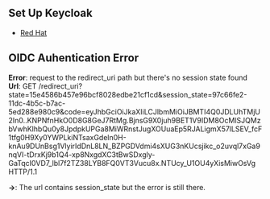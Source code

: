 ## Set Up Keycloak
- [Red Hat](https://developers.redhat.com/blog/2018/10/08/configuring-nginx-keycloak-oauth-oidc#configuring_keycloak_and_nginx)

## OIDC Auhentication Error
**Error**: request to the redirect_uri path but there's no session state found \
**Url**: GET /redirect_uri?state=15e4586b457e96bcf8028edbe21cf1cd&session_state=97c66fe2-11dc-4b5c-b7ac-5ed288e980c9&code=eyJhbGciOiJkaXIiLCJlbmMiOiJBMTI4Q0JDLUhTMjU2In0..KNPNfnHkO0D8G8GeJ7RtMg.BjnsG9X0juh9BET1V9IDM8OcMlSJQMzbVwhKlhbQu0y8JpdpkUPGa8MiWRnstJugXOUuaEp5RJALigmX57lLSEV_fcF1tfg0H9Xy0YWPLkiNTsaxGdeln0H-knAu9DUnBsg1VlyirIdDnL8LN_BZPGDVdmi4sXUG3nKUcsjikc_o2uvql7xGa9nqVI-tDrxKj9b1Q4-xp8NxgdXC3tBwSDxgly-GaTqcI0VD7_lbl7f2TZ38LYB8FQ0VT3Vucu8x.NTUcy_U1OU4yXisMiwOsVg HTTP/1.1

**->**: The url contains session_state but the error is still there.